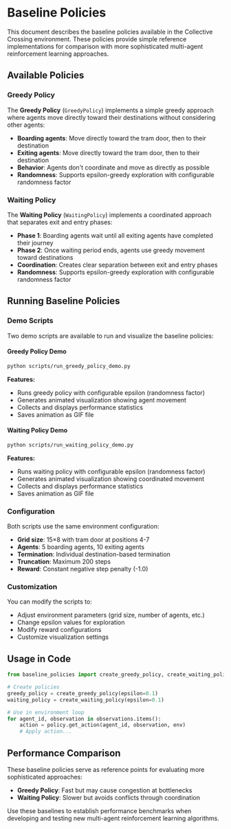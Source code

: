 # Baseline Policies

This document describes the baseline policies available in the Collective Crossing environment. These policies provide simple reference implementations for comparison with more sophisticated multi-agent reinforcement learning approaches.

## Available Policies

### Greedy Policy

The **Greedy Policy** (`GreedyPolicy`) implements a simple greedy approach where agents move directly toward their destinations without considering other agents:

- **Boarding agents**: Move directly toward the tram door, then to their destination
- **Exiting agents**: Move directly toward the tram door, then to their destination  
- **Behavior**: Agents don't coordinate and move as directly as possible
- **Randomness**: Supports epsilon-greedy exploration with configurable randomness factor

### Waiting Policy

The **Waiting Policy** (`WaitingPolicy`) implements a coordinated approach that separates exit and entry phases:

- **Phase 1**: Boarding agents wait until all exiting agents have completed their journey
- **Phase 2**: Once waiting period ends, agents use greedy movement toward destinations
- **Coordination**: Creates clear separation between exit and entry phases
- **Randomness**: Supports epsilon-greedy exploration with configurable randomness factor

## Running Baseline Policies

### Demo Scripts

Two demo scripts are available to run and visualize the baseline policies:

#### Greedy Policy Demo
```bash
python scripts/run_greedy_policy_demo.py
```

**Features:**
- Runs greedy policy with configurable epsilon (randomness factor)
- Generates animated visualization showing agent movement
- Collects and displays performance statistics
- Saves animation as GIF file

#### Waiting Policy Demo  
```bash
python scripts/run_waiting_policy_demo.py
```

**Features:**
- Runs waiting policy with configurable epsilon (randomness factor)
- Generates animated visualization showing coordinated movement
- Collects and displays performance statistics  
- Saves animation as GIF file

### Configuration

Both scripts use the same environment configuration:
- **Grid size**: 15×8 with tram door at positions 4-7
- **Agents**: 5 boarding agents, 10 exiting agents
- **Termination**: Individual destination-based termination
- **Truncation**: Maximum 200 steps
- **Reward**: Constant negative step penalty (-1.0)

### Customization

You can modify the scripts to:
- Adjust environment parameters (grid size, number of agents, etc.)
- Change epsilon values for exploration
- Modify reward configurations
- Customize visualization settings

## Usage in Code

```python
from baseline_policies import create_greedy_policy, create_waiting_policy

# Create policies
greedy_policy = create_greedy_policy(epsilon=0.1)
waiting_policy = create_waiting_policy(epsilon=0.1)

# Use in environment loop
for agent_id, observation in observations.items():
    action = policy.get_action(agent_id, observation, env)
    # Apply action...
```

## Performance Comparison

These baseline policies serve as reference points for evaluating more sophisticated approaches:

- **Greedy Policy**: Fast but may cause congestion at bottlenecks
- **Waiting Policy**: Slower but avoids conflicts through coordination

Use these baselines to establish performance benchmarks when developing and testing new multi-agent reinforcement learning algorithms.
